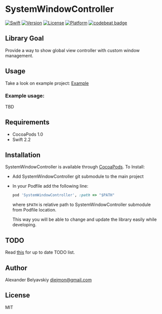 # SystemWindowController
[![Swift](https://img.shields.io/badge/Swift-2.2-orange.svg)]()
[![Version](https://img.shields.io/cocoapods/v/SystemWindowController.svg?style=flat)](http://cocoapods.org/pods/SystemWindowController)
[![License](https://img.shields.io/cocoapods/l/SystemWindowController.svg?style=flat)](http://cocoapods.org/pods/SystemWindowController)
[![Platform](https://img.shields.io/cocoapods/p/SystemWindowController.svg?style=flat)](http://cocoapods.org/pods/SystemWindowController)
[![codebeat badge](https://codebeat.co/badges/8a24a4ed-c8b5-4551-8230-a7db6acde319)](https://codebeat.co/projects/github-com-diejmon-systemwindowcontroller)

## Library Goal
Provide a way to show global view controller with custom window management.

## Usage

Take a look on example project: [Example](Example/SystemWindowController/ViewController.swift)

### Example usage:

TBD

## Requirements
- CocoaPods 1.0
- Swift 2.2

## Installation

SystemWindowController is available through [CocoaPods](http://cocoapods.org). To Install:
* Add SystemWindowController git submodule to the main project
* In your Podfile add the following line:

  ```ruby
  pod 'SystemWindowController', :path => "$PATH"
  ```

  where `$PATH` is relative path to SystemWindowController submodule from Podfile location.

  This way you will be able to change and update the library easily while developing.

## TODO
Read [this](TODO.md) for up to date TODO list.

## Author

Alexander Belyavskiy diejmon@gmail.com

## License

MIT

